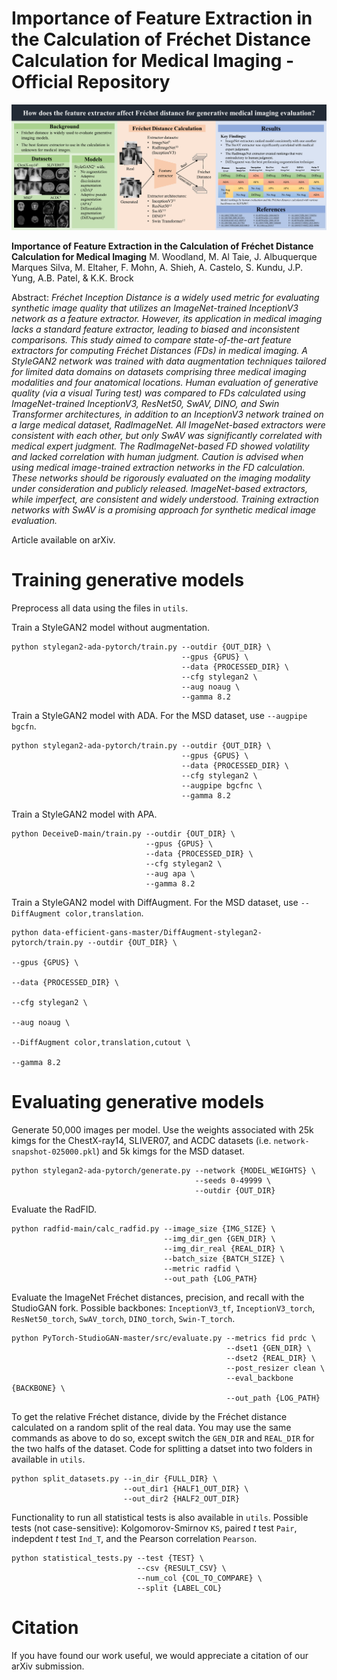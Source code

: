 # Importance of Feature Extraction in the Calculation of Fréchet Distance Calculation for Medical Imaging - Official Repository

<p><img src="https://github.com/mckellwoodland/fid-med-eval/blob/main/figures/graphical_abstract.png"
</p>

**Importance of Feature Extraction in the Calculation of Fréchet Distance Calculation for Medical Imaging**
M. Woodland, M. Al Taie, J. Albuquerque Marques Silva, M. Eltaher, F. Mohn, A. Shieh, A. Castelo, S. Kundu, J.P. Yung, A.B. Patel, & K.K. Brock

Abstract: *Fréchet Inception Distance is a widely used metric for evaluating synthetic image quality that utilizes an ImageNet-trained InceptionV3 network as a feature extractor. However, its application in medical imaging lacks a standard feature extractor, leading to biased and inconsistent comparisons. This study aimed to compare state-of-the-art feature extractors for computing Fréchet Distances (FDs) in medical imaging. A StyleGAN2 network was trained with data augmentation techniques tailored for limited data domains on datasets comprising three medical imaging modalities and four anatomical locations. Human evaluation of generative quality (via a visual Turing test) was compared to FDs calculated using ImageNet-trained InceptionV3, ResNet50, SwAV, DINO, and Swin Transformer architectures, in addition to an InceptionV3 network trained on a large medical dataset, RadImageNet. All ImageNet-based extractors were consistent with each other, but only SwAV was significantly correlated with medical expert judgment. The RadImageNet-based FD showed volatility and lacked correlation with human judgment. Caution is advised when using medical image-trained extraction networks in the FD calculation. These networks should be rigorously evaluated on the imaging modality under consideration and publicly released. ImageNet-based extractors, while imperfect, are consistent and widely understood. Training extraction networks with SwAV is a promising approach for synthetic medical image evaluation.*

Article available on arXiv.

# Training generative models

Preprocess all data using the files in `utils`.

Train a StyleGAN2 model without augmentation.
```
python stylegan2-ada-pytorch/train.py --outdir {OUT_DIR} \
                                      --gpus {GPUS} \
                                      --data {PROCESSED_DIR} \
                                      --cfg stylegan2 \
                                      --aug noaug \
                                      --gamma 8.2
```

Train a StyleGAN2 model with ADA. For the MSD dataset, use `--augpipe bgcfn`.
```
python stylegan2-ada-pytorch/train.py --outdir {OUT_DIR} \
                                      --gpus {GPUS} \
                                      --data {PROCESSED_DIR} \
                                      --cfg stylegan2 \
                                      --augpipe bgcfnc \
                                      --gamma 8.2
```

Train a StyleGAN2 model with APA.
```
python DeceiveD-main/train.py --outdir {OUT_DIR} \
                              --gpus {GPUS} \
                              --data {PROCESSED_DIR} \
                              --cfg stylegan2 \
                              --aug apa \
                              --gamma 8.2
```

Train a StyleGAN2 model with DiffAugment. For the MSD dataset, use `--DiffAugment color,translation`.
```
python data-efficient-gans-master/DiffAugment-stylegan2-pytorch/train.py --outdir {OUT_DIR} \
                                                                         --gpus {GPUS} \
                                                                         --data {PROCESSED_DIR} \
                                                                         --cfg stylegan2 \
                                                                         --aug noaug \
                                                                         --DiffAugment color,translation,cutout \
                                                                         --gamma 8.2
```

# Evaluating generative models

Generate 50,000 images per model. Use the weights associated with 25k kimgs for the ChestX-ray14, SLIVER07, and ACDC datasets (i.e. `network-snapshot-025000.pkl`) and 5k kimgs for the MSD dataset.
```
python stylegan2-ada-pytorch/generate.py --network {MODEL_WEIGHTS} \
                                         --seeds 0-49999 \
                                         --outdir {OUT_DIR}
```

Evaluate the RadFID.
```
python radfid-main/calc_radfid.py --image_size {IMG_SIZE} \
                                  --img_dir_gen {GEN_DIR} \
                                  --img_dir_real {REAL_DIR} \
                                  --batch_size {BATCH_SIZE} \
                                  --metric radfid \
                                  --out_path {LOG_PATH}
```

Evaluate the ImageNet Fréchet distances, precision, and recall with the StudioGAN fork. Possible backbones: `InceptionV3_tf`, `InceptionV3_torch`, `ResNet50_torch`, `SwAV_torch`, `DINO_torch`, `Swin-T_torch`.
```
python PyTorch-StudioGAN-master/src/evaluate.py --metrics fid prdc \
                                                --dset1 {GEN_DIR} \
                                                --dset2 {REAL_DIR} \
                                                --post_resizer clean \
                                                --eval_backbone {BACKBONE} \
                                                --out_path {LOG_PATH}
```

To get the relative Fréchet distance, divide by the Fréchet distance calculated on a random split of the real data. You may use the same commands as above to do so, except switch the `GEN_DIR` and `REAL_DIR` for the two halfs of the dataset. Code for splitting a datset into two folders in available in `utils`.
```
python split_datasets.py --in_dir {FULL_DIR} \
                         --out_dir1 {HALF1_OUT_DIR} \
                         --out_dir2 {HALF2_OUT_DIR}
```

Functionality to run all statistical tests is also available in `utils`. Possible tests (not case-sensitive): Kolgomorov-Smirnov `KS`, paired *t* test `Pair`, indepdent *t* test `Ind_T`, and the Pearson correlation `Pearson`.
```
python statistical_tests.py --test {TEST} \
                            --csv {RESULT_CSV} \
                            --num_col {COL_TO_COMPARE} \
                            --split {LABEL_COL}
```

# Citation

If you have found our work useful, we would appreciate a citation of our arXiv submission.
